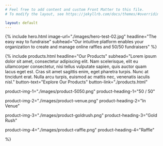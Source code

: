 ```yaml
---
# Feel free to add content and custom Front Matter to this file.
# To modify the layout, see https://jekyllrb.com/docs/themes/#overriding-theme-defaults

layout: default
---
```


{% 
include hero.html 
image-url="./images/hero-test-02.jpg" 
headline="The easy way to fundraise" 
subhead="Our intuitive platform enables your organization to create and manage online raffles and 50/50 fundraisers" 
%}



{%
include products.html
headline="Our Products"
subhead="Lorem ipsum dolor sit amet, consectetur adipiscing elit. Nam scelerisque, elit eu ullamcorper consectetur, nisi tellus vulputate sapien, quis auctor quam lacus eget est. Cras sit amet sagittis enim, eget pharetra turpis. Nunc at tincidunt erat. Nulla arcu turpis, euismod ac mattis nec, venenatis iaculis nisl."
button-text="Explore Our Products"
button-link="./products.html"

product-img-1="./images/product-5050.png"
product-heading-1="50 / 50"

product-img-2="./images/product-venue.png"
product-heading-2="In Venue"

product-img-3="./images/product-goldrush.png"
product-heading-3="Gold Rush"

product-img-4="./images/product-raffle.png"
product-heading-4="Raffle"

%}
